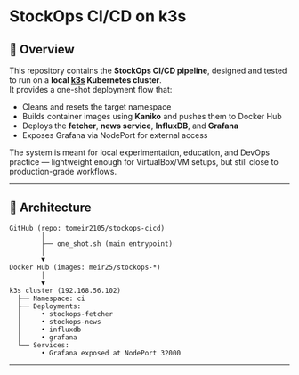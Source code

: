 # StockOps CI/CD on k3s

## 📌 Overview
This repository contains the **StockOps CI/CD pipeline**, designed and tested to run on a **local [k3s](https://k3s.io/) Kubernetes cluster**.  
It provides a one-shot deployment flow that:  
- Cleans and resets the target namespace  
- Builds container images using **Kaniko** and pushes them to Docker Hub  
- Deploys the **fetcher**, **news service**, **InfluxDB**, and **Grafana**  
- Exposes Grafana via NodePort for external access  

The system is meant for local experimentation, education, and DevOps practice — lightweight enough for VirtualBox/VM setups, but still close to production-grade workflows.

---

## 🚀 Architecture

```
GitHub (repo: tomeir2105/stockops-cicd)
        │
        ├── one_shot.sh (main entrypoint)
        │
        ▼
Docker Hub (images: meir25/stockops-*)
        │
        ▼
k3s cluster (192.168.56.102)
  ├── Namespace: ci
  ├── Deployments:
  │     • stockops-fetcher
  │     • stockops-news
  │     • influxdb
  │     • grafana
  └── Services:
        • Grafana exposed at NodePort 32000
```

---

## ⚙️ Components

- **k3s cluster**: Lightweight Kubernetes running on `192.168.56.102`
- **Fetcher**: Python-based service fetching stock data
- **News**: Service fetching related stock news
- **InfluxDB**: Time-series database for storing stock prices
- **Grafana**: Visualization dashboard exposed on NodePort

---

## 📂 Repository Structure

```
.
├── Dockerfile              # Base Dockerfile
├── Jenkinsfile             # Jenkins pipeline definition
├── one_shot.sh             # Main script to build and deploy everything
├── stabilize-ci.sh         # Utility script for stabilizing namespace
├── stages/                 # CI/CD stages (Kaniko build, deploy, expose Grafana, etc.)
│   ├── 00-bind-k3s-ip-remote
│   ├── 01-namespace-and-registry-secret
│   ├── 02-kaniko-build
│   ├── 02b-kaniko-build-news
│   ├── 03-k8s-deploy
│   └── 03b-expose-grafana
└── README.md               # Project documentation
```

---

## ▶️ Usage

### 1. Prerequisites
- A running **k3s cluster** on `192.168.56.102`
- Access from a CI/CD host (`192.168.56.101`)
- Docker Hub account (`meir25`)
- GitHub repo access (`tomeir2105/stockops-cicd`)
- `kubectl` configured with the cluster kubeconfig

### 2. Environment Variables
Set these before running:
```bash
export K3S_HOST="user@192.168.56.102"
export K3S_SUDO_PASS="user"
export DOCKERHUB_PAT="your-dockerhub-token"
```

### 3. Run deployment
```bash
bash one_shot.sh
```

The script will:
1. Ensure k3s API is bound on 192.168.56.102
2. Fetch kubeconfig
3. Clean and recreate `ci` namespace
4. Create Docker Hub secrets
5. Run Kaniko builds for fetcher and news
6. Deploy fetcher, news, InfluxDB, Grafana
7. Expose Grafana at `http://192.168.56.102:32000`

---

## 🌐 Access Grafana
Open your browser at:
```
http://192.168.56.102:32000
```
Default credentials are defined in `stages/03-k8s-deploy/grafana-secret.tmpl.yaml`.

---

## 🔑 Notes
- This is a **k3s-specific project** (tested on Ubuntu 24.04 VM with k3s v1.33.x).
- Avoid committing secrets (`.env`, `k3s-jenkins.yaml`) — they are ignored by `.gitignore`.
- `stages/` folder scripts are modular; `one_shot.sh` orchestrates them in the right order.

---

## 🛠️ Development Workflow
- Update code/services
- Push changes to GitHub
- Run `one_shot.sh` → new Docker images are built & pushed → k3s redeploys updated pods automatically

---

## 📜 License
This project is maintained by **Meir** and intended for learning, testing, and DevOps practice with k3s.

